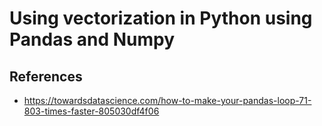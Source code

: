 # Using vectorization in Python using Pandas and Numpy

## References

- https://towardsdatascience.com/how-to-make-your-pandas-loop-71-803-times-faster-805030df4f06
